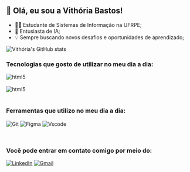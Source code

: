 ## 🙋 Olá, eu sou a Vithória Bastos!
* 👩‍🚀 Estudante de Sistemas de Informação na UFRPE;
* 🧠 Entusiasta de IA;
* 💡 Sempre buscando novos desafios e oportunidades de aprendizado;

![Vithória's GitHub stats](https://github-readme-stats.vercel.app/api?username=vmila1\&rank_icon=github\&theme=synthwave)

### Tecnologias que gosto de utilizar no meu dia a dia:
<div style="display: inline_block">
    <img align="center" alt="html5" src="https://img.shields.io/badge/Python-14354C?style=for-the-badge&logo=python&logoColor=white" />
<div style="display: inline_block"><br/>
    <img align="center" alt="html5" src="https://img.shields.io/badge/Flutter-02569B?style=for-the-badge&logo=flutter&logoColor=white" />
<div
/>
</div>
<br/>


### Ferramentas que utilizo no meu dia a dia:
<img align="center" alt="Git" src="https://img.shields.io/badge/GIT-E44C30?style=for-the-badge&logo=git&logoColor=white">  <img align="center" alt="Figma" src="https://img.shields.io/badge/Figma-696969?style=for-the-badge&logo=figma&logoColor=figma"> <img align="center" alt="Vscode" src="https://img.shields.io/badge/Vscode-007ACC?style=for-the-badge&logo=visual-studio-code&logoColor=white">

<br/>

### Você pode entrar em contato comigo por meio do:


[![LinkedIn](https://img.shields.io/badge/LinkedIn-0077B5?style=for-the-badge&logo=linkedin&logoColor=white)](https://www.linkedin.com/in/vithória-bastos-761b981b0/)
[![Gmail](https://img.shields.io/badge/Gmail-D14836?style=for-the-badge&logo=gmail&logoColor=white)](vithoriacamilasb@gmail.com)


